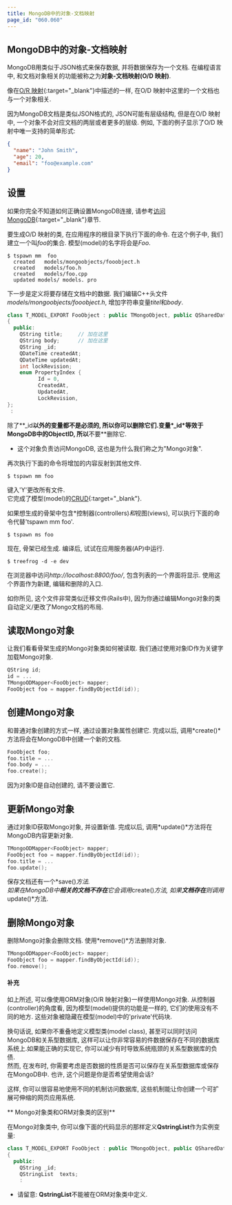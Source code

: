 ```yaml
---
title: MongoDB中的对象-文档映射
page_id: "060.060"
---
```


## MongoDB中的对象-文档映射

MongoDB用类似于JSON格式来保存数据, 并将数据保存为一个文档. 在编程语言中, 和文档对象相关的功能被称之为**对象-文档映射(O/D 映射)**.

像在[O/R 映射](/ch/user-guide/model/or-mapping.html){:target="_blank"}中描述的一样, 在O/D 映射中这里的一个文档也与一个对象相关.

因为MongoDB文档是类似JSON格式的, JSON可能有层级结构, 但是在O/D 映射中, 一个对象不会对应文档的两层或者更多的层级. 例如, 下面的例子显示了O/D 映射中唯一支持的简单形式:

```json
{
  "name": "John Smith",
  "age": 20,
  "email": "foo@example.com"
}
```

## 设置

如果你完全不知道如何正确设置MongoDB连接, 请参考[访问MongoDB](/ch/user-guide/model/access-mongodb.html){:target="_blank"}章节.

要生成O/D 映射的类, 在应用程序的根目录下执行下面的命令. 在这个例子中, 我们建立一个叫*foo*的集合. 模型(model)的名字将会是*Foo*.

```
$ tspawn mm  foo
  created   models/mongoobjects/fooobject.h
  created   models/foo.h
  created   models/foo.cpp
  updated models/ models. pro
```

下一步是定义将要存储在文档中的数据. 我们编辑C++头文件*models/mongoobjects/fooobject.h*, 增加字符串变量*titel*和*body*.

```c++
class T_MODEL_EXPORT FooObject : public TMongoObject, public QSharedData
{
  public:
    QString title;     // 加在这里
    QString body;      // 加在这里
    QString _id;
    QDateTime createdAt;
    QDateTime updatedAt;
    int lockRevision;
    enum PropertyIndex {
          Id = 0,
          CreatedAt,
          UpdatedAt,
          LockRevision,
};
 :
```

除了**_id**以外的变量都不是必须的, 所以你可以删除它们.变量*_id*等效于MongoDB中的ObjectID, 所以**不要**删除它.

- 这个对象负责访问MongoDB, 这也是为什么我们称之为"Mongo对象".

再次执行下面的命令将增加的内容反射到其他文件.

```
$ tspawn mm foo
```

键入'Y'更改所有文件.<br>
它完成了模型(model)的[CRUD](https://en.wikipedia.org/wiki/Create,_read,_update_and_delete){:target="_blank"}.

如果想生成的骨架中包含*控制器(controllers)*和*视图(views), 可以执行下面的命令代替'tspawn mm foo'.

```
$ tspawn ms foo
```

现在, 骨架已经生成. 编译后, 试试在应用服务器(AP)中运行.

```
$ treefrog -d -e dev
```

在浏览器中访问*http://localhost:8800/foo/*, 包含列表的一个界面将显示. 使用这个界面作为新建, 编辑和删除的入口.

如你所见, 这个文件非常类似迁移文件(Rails中), 因为你通过编辑Mongo对象的类自动定义/更改了Mongo文档的布局.

## 读取Mongo对象

让我们看看骨架生成的Mongo对象类如何被读取. 我们通过使用对象ID作为关键字加载Mongo对象.

```c++
QString id;
id = ...
TMongoODMapper<FooObject> mapper;
FooObject foo = mapper.findByObjectId(id));
```

## 创建Mongo对象

和普通对象创建的方式一样, 通过设置对象属性创建它. 完成以后, 调用*create()*方法将会在MongoDB中创建一个新的文档.

```c++
FooObject foo;
foo.title = ...
foo.body = ...
foo.create();
```

因为对象ID是自动创建的, 请不要设置它.

## 更新Mongo对象

通过对象ID获取Mongo对象, 并设置新值. 完成以后, 调用*update()*方法将在MongoDB内容更新对象.

```c++
TMongoODMapper<FooObject> mapper;
FooObject foo = mapper.findByObjectId(id));
foo.title = ...
foo.update();
```

保存文档还有一个*save()*方法.<br>
如果在MongoDB中**相关的文档不存在**它会调用*create()*方法, 如果**文档存在**则调用*update()*方法.

## 删除Mongo对象

删除Mongo对象会删除文档. 使用*remove()*方法删除对象.

```c++
TMongoODMapper<FooObject> mapper;
FooObject foo = mapper.findByObjectId(id));
foo.remove();
```

#### 补充

如上所述, 可以像使用ORM对象(O/R 映射对象)一样使用Mongo对象. 从控制器(controller)的角度看, 因为模型(model)提供的功能是一样的, 它们的使用没有不同的地方. 这些对象被隐藏在模型(model)中的'private'代码块.

换句话说, 如果你不重叠地定义模型类(model class), 甚至可以同时访问MongoDB和关系型数据库, 这样可以让你非常容易的件数据保存在不同的数据库系统上.如果能正确的实现它, 你可以减少有时导致系统瓶颈的关系型数据库的负债. <br>
然而, 在发布时, 你需要考虑是否数据的性质是否可以保存在关系型数据库或保存在MongoDB中. 也许, 这个问题是你是否希望使用会话?

这样, 你可以很容易地使用不同的机制访问数据库, 这些机制能让你创建一个可扩展可伸缩的网页应用系统.

** Mongo对象类和ORM对象类的区别**

在Mongo对象类中, 你可以像下面的代码显示的那样定义**QstringList**作为实例变量:

```c++
class T_MODEL_EXPORT FooObject : public TMongoObject, public QSharedData
{
  public:
    QString _id;
    QStringList  texts;
    : 
```

* 请留意: **QstringList**不能被在ORM对象类中定义.